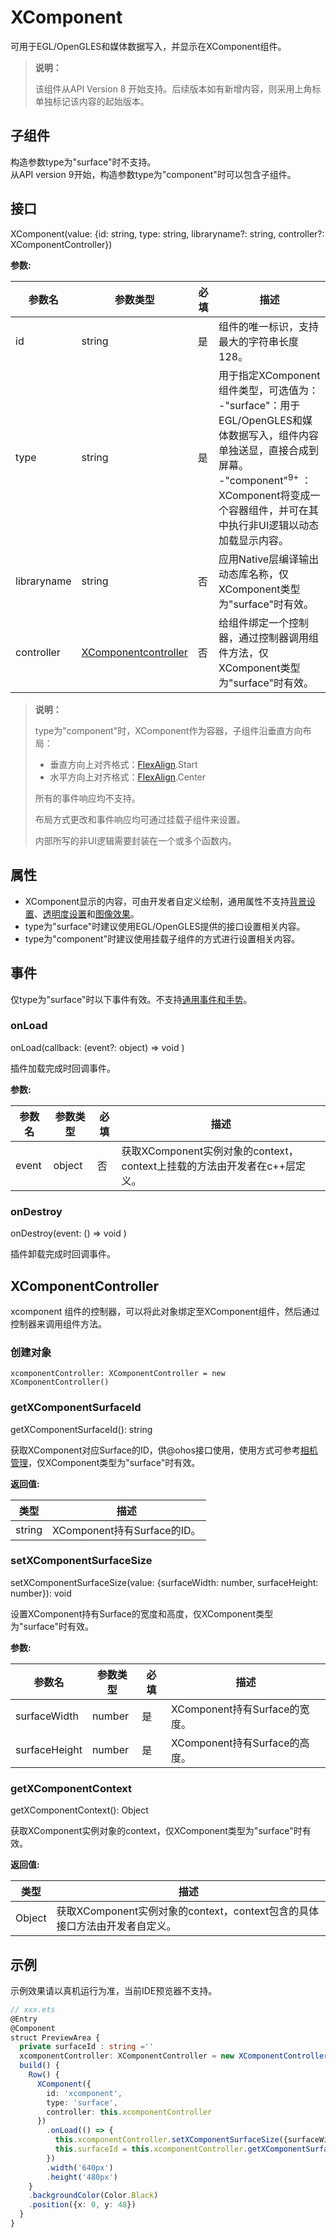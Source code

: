 # XComponent

可用于EGL/OpenGLES和媒体数据写入，并显示在XComponent组件。

> **说明：**
>
> 该组件从API Version 8 开始支持。后续版本如有新增内容，则采用上角标单独标记该内容的起始版本。

  


## 子组件
  构造参数type为"surface"时不支持。\
  从API version 9开始，构造参数type为"component"时可以包含子组件。

## 接口

  XComponent(value: {id: string, type: string, libraryname?: string, controller?: XComponentController})

**参数:** 

| 参数名       | 参数类型     | 必填   | 描述    |
| --------- | ------ | ---- | ----- |
| id  | string | 是    | 组件的唯一标识，支持最大的字符串长度128。 |
| type      | string | 是    | 用于指定XComponent组件类型，可选值为：<br/>-"surface"：用于EGL/OpenGLES和媒体数据写入，组件内容单独送显，直接合成到屏幕。<br/>-"component"<sup>9+</sup> ：XComponent将变成一个容器组件，并可在其中执行非UI逻辑以动态加载显示内容。 |
| libraryname | string | 否    | 应用Native层编译输出动态库名称，仅XComponent类型为"surface"时有效。 |
| controller   | [XComponentcontroller](#xcomponentcontroller) | 否    | 给组件绑定一个控制器，通过控制器调用组件方法，仅XComponent类型为"surface"时有效。 |

> **说明：**
>
> type为"component"时，XComponent作为容器，子组件沿垂直方向布局：
>
> - 垂直方向上对齐格式：[FlexAlign](ts-appendix-enums.md#flexalign).Start
> - 水平方向上对齐格式：[FlexAlign](ts-appendix-enums.md#flexalign).Center
>
> 所有的事件响应均不支持。
>
> 布局方式更改和事件响应均可通过挂载子组件来设置。
>
> 内部所写的非UI逻辑需要封装在一个或多个函数内。

## 属性
- XComponent显示的内容，可由开发者自定义绘制，通用属性不支持[背景设置](./ts-universal-attributes-background.md)、[透明度设置](./ts-universal-attributes-opacity.md)和[图像效果](./ts-universal-attributes-image-effect.md)。
- type为"surface"时建议使用EGL/OpenGLES提供的接口设置相关内容。
- type为"component"时建议使用挂载子组件的方式进行设置相关内容。

## 事件

仅type为"surface"时以下事件有效。不支持[通用事件和手势](./Readme-CN.md)。

### onLoad

onLoad(callback: (event?: object) => void )

插件加载完成时回调事件。

**参数:**

| 参数名           | 参数类型   | 必填  | 描述                      |
| ------------- | ------ | ---- | ----------------------- |
| event  | object |   否  | 获取XComponent实例对象的context，context上挂载的方法由开发者在c++层定义。 |

### onDestroy

onDestroy(event: () => void )

插件卸载完成时回调事件。

## XComponentController

xcomponent 组件的控制器，可以将此对象绑定至XComponent组件，然后通过控制器来调用组件方法。

### 创建对象

```
xcomponentController: XComponentController = new XComponentController()
```

### getXComponentSurfaceId

getXComponentSurfaceId(): string

获取XComponent对应Surface的ID，供@ohos接口使用，使用方式可参考[相机管理](../apis/js-apis-camera.md)，仅XComponent类型为"surface"时有效。


**返回值:**

| 类型     | 描述                      |
| ------ | ----------------------- |
| string | XComponent持有Surface的ID。 |


### setXComponentSurfaceSize

setXComponentSurfaceSize(value: {surfaceWidth: number, surfaceHeight: number}): void

设置XComponent持有Surface的宽度和高度，仅XComponent类型为"surface"时有效。


**参数:**

| 参数名           | 参数类型   | 必填  | 描述                      |
| ------------- | ------ | ---- | ----------------------- |
| surfaceWidth  | number | 是    | XComponent持有Surface的宽度。 |
| surfaceHeight | number | 是    | XComponent持有Surface的高度。 |


### getXComponentContext

getXComponentContext(): Object

获取XComponent实例对象的context，仅XComponent类型为"surface"时有效。

**返回值:**

| 类型     | 描述                                       |
| ------ | ---------------------------------------- |
| Object | 获取XComponent实例对象的context，context包含的具体接口方法由开发者自定义。 |


## 示例

示例效果请以真机运行为准，当前IDE预览器不支持。

```ts
// xxx.ets
@Entry
@Component
struct PreviewArea {
  private surfaceId : string =''
  xcomponentController: XComponentController = new XComponentController()
  build() {
    Row() {
      XComponent({
        id: 'xcomponent',
        type: 'surface',
        controller: this.xcomponentController
      })
        .onLoad(() => {
          this.xcomponentController.setXComponentSurfaceSize({surfaceWidth:1920,surfaceHeight:1080});
          this.surfaceId = this.xcomponentController.getXComponentSurfaceId()
        })
        .width('640px')
        .height('480px')
    }
    .backgroundColor(Color.Black)
    .position({x: 0, y: 48})
  }
}
```
